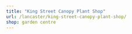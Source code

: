 ```yaml
---
title: "King Street Canopy Plant Shop"
url: /lancaster/king-street-canopy-plant-shop/
shop: garden centre
---
```

